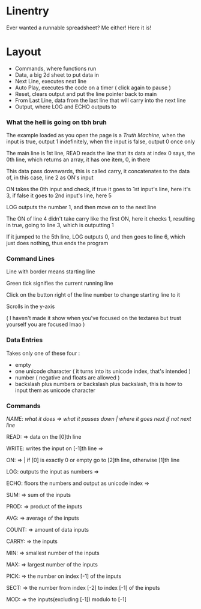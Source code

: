 # Linentry

Ever wanted a runnable spreadsheet? Me either! Here it is!

# Layout

- Commands, where functions run
- Data, a big 2d sheet to put data in
- Next Line, executes next line
- Auto Play, executes the code on a timer ( click again to pause )
- Reset, clears output and put the line pointer back to main
- From Last Line, data from the last line that will carry into the next line
- Output, where LOG and ECHO outputs to

### What the hell is going on tbh bruh

The example loaded as you open the page is a _Truth Machine_, when the input is true, output 1 indefinitely, when the input is false, output 0 once only

The main line is 1st line, READ reads the line that its data at index 0 says, the 0th line, which returns an array, it has one item, 0, in there

This data pass downwards, this is called carry, it concatenates to the data of, in this case, line 2 as ON's input

ON takes the 0th input and check, if true it goes to 1st input's line, here it's 3, if false it goes to 2nd input's line, here 5

LOG outputs the number 1, and then move on to the next line

The ON of line 4 didn't take carry like the first ON, here it checks 1, resulting in true, going to line 3, which is outputting 1

If it jumped to the 5th line, LOG outputs 0, and then goes to line 6, which just does nothing, thus ends the program

### Command Lines

Line with border means starting line

Green tick signifies the current running line

Click on the button right of the line number to change starting line to it

Scrolls in the y-axis

( I haven't made it show when you've focused on the textarea but trust yourself you are focused lmao )

### Data Entries

Takes only one of these four :

- empty
- one unicode character ( it turns into its unicode index, that's intended )
- number ( negative and floats are allowed )
- backslash plus numbers or backslash plus backslash, this is how to input them as unicode character

### Commands

_NAME: what it does => what it passes down | where it goes next if not next line_

READ: => data on the [0]th line

WRITE: writes the input on [-1]th line  =>

ON: => | if [0] is exactly 0 or empty go to [2]th line, otherwise [1]th line

LOG: outputs the input as numbers =>

ECHO: floors the numbers and output as unicode index =>

SUM: => sum of the inputs

PROD: => product of the inputs

AVG: => average of the inputs

COUNT: => amount of data inputs

CARRY: => the inputs

MIN: => smallest number of the inputs

MAX: => largest number of the inputs

PICK: => the number on index [-1] of the inputs

SECT: => the number from index [-2] to index [-1] of the inputs

MOD: => the inputs(excluding [-1]) modulo to [-1]

